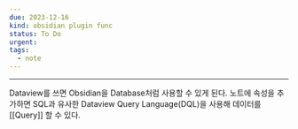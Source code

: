 ```yaml
---
due: 2023-12-16
kind: obsidian plugin func
status: To Do
urgent: 
tags:
  - note
---
```

***

Dataview를 쓰면 Obsidian을 Database처럼 사용할 수 있게 된다. 노트에 속성을 추가하면 SQL과 유사한 Dataview Query Language(DQL)을 사용해 데이터를 [[Query]] 할 수 있다.